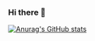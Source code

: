 ### Hi there 👋
[![Anurag's GitHub stats](https://github-readme-stats.vercel.app/api?username=Ctrl-Mota&theme=prussian)](https://github.com/anuraghazra/github-readme-stats)
<!--
**Ctrl-Mota/Ctrl-Mota** is a ✨ _special_ ✨ repository because its `README.md` (this file) appears on your GitHub profile.

Here are some ideas to get you started:

- 🔭 I’m currently working on ...
- 🌱 I’m currently learning ...
- 👯 I’m looking to collaborate on ...
- 🤔 I’m looking for help with ...
- 💬 Ask me about ...
- 📫 How to reach me: ...
- 😄 Pronouns: ...
- ⚡ Fun fact: ...
-->
